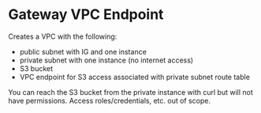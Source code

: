 # Gateway VPC Endpoint

Creates a VPC with the following:

* public subnet with IG and one instance
* private subnet with one instance (no internet access)
* S3 bucket
* VPC endpoint for S3 access associated with private subnet route table

You can reach the S3 bucket from the private instance with curl but will not have permissions.  Access roles/credentials, etc. out of scope.
